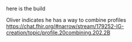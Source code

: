 

here is the build

Oliver indicates he has a way to combine profiles
https://chat.fhir.org/#narrow/stream/179252-IG-creation/topic/profile.20combining.202.2B
